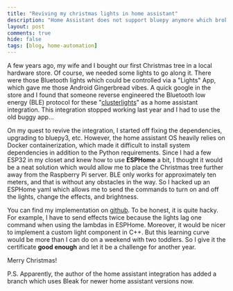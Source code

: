 ```yaml
---
title: "Reviving my christmas lights in home assistant"
description: "Home Assistant does not support bluepy anymore which broke the clusterlights integration. A hacky alternative using ESPHome"
layout: post
comments: true
hide: false
tags: [blog, home-automation]
---
```


A few years ago, my wife and I bought our first Christmas tree in a local hardware store.
Of course, we needed some lights to go along it.
There were those Bluetooth lights which could be controlled via a "Lights" App, which gave me those Android Gingerbread vibes.
A quick google in the store and I found that someone reverse engineered the Bluetooth low energy (BLE) protocol for these "[clusterlights](https://github.com/BasVerkooijen/cluster-lights-home-assistant/tree/master)" as a home assistant integration.
This integration stopped working last year and I had to use the old buggy app...

On my quest to revive the integration, I started off fixing the dependencies, upgrading to bluepy3, etc.
However, the home assistant OS heavily relies on Docker containerization, which made it difficult to install system dependencies in addition to the Python requirements.
Since I had a few ESP32 in my closet and knew how to use **ESPHome** a bit, I thought it would be a neat solution which would allow me to place the Christmas tree further away from the Raspberry Pi server.
BLE only works for approximately ten meters, and that is without any obstacles in the way.
So I hacked up an ESPHome yaml which allows me to send the commands to turn on and off the lights, change the effects, and brightness.

You can find my implementation on [github](https://github.com/Tuebel/Clusterlights-ESPHome).
To be honest, it is quite hacky. 
For example, I have to send effects twice because the lights lag one command when using the lambdas in ESPHome.
Moreover, it would be nicer to implement a custom light component in C++.
But this learning curve would be more than I can do on a weekend with two toddlers.
So I give it the certificate **good enough** and let it be a challenge for another year.

Merry Christmas!

P.S. Apparently, the author of the home assistant integration has added a branch which uses Bleak for newer home assistant versions now.


